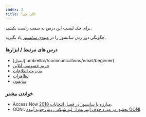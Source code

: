 ```yaml
---
index: 3
title: الان چی؟
---
```

برای چک لیست این درس به سمت راست بکشید.

چگونگی دور زدن سانسور را در [مبتدی سانسور](umbrella://communications/censorship/beginner) یاد بگیرید.

### درس های مرتبط / ابزارها

*   [ایمیل] umbrella://communications/email/beginner)
* [حریم خصوصی آنلاین](umbrella://communications/online-privacy)
*   [مدیریت اطلاعات](umbrella://information/managing-information)
*   [تظاهرات](umbrella://work/protests/beginner)
*   [سایفون](umbrella://tools/messagging/s_psiphon.md)

### خواندن بیشتر

*   Access Now [مبارزه با سانسور در فصل انتخابات 2018](https://www.accessnow.org/fighting-censorship-in-2018-elections/).
*   OONI، [تحقیق در مورد حذف اینترنت از لبه شبکه: روش جدید آینده OONI](https://ooni.torproject.org/post/investigating-internet-blackouts/).